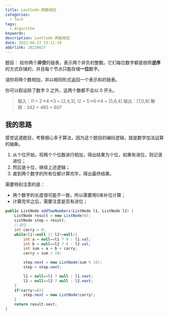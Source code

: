 ```yaml
---
title: LeetCode-两数相加
categories: 
  - Tech
tags: 
  - Algorithm
keywords: 
description: LeetCode-两数相加
date: 2022-06-27 23:11:34
abbrlink: 20220627
---
```


题目：
给你两个**非空**的链表，表示两个非负的整数。它们每位数字都是按照**逆序**的方式存储的，并且每个节点只能存储**一位**数字。

请你将两个数相加，并以相同形式返回一个表示和的链表。

你可以假设除了数字 0 之外，这两个数都不会以 0 开头。

> 输入：l1 = 2->4->3 = [2,4,3], l2 = 5->6->4 = [5,6,4]
> 输出：[7,0,8]
> 解释：342 + 465 = 807

## 我的思路

感觉这道题目，考察细心多于算法，因为这个题目的编码逻辑，就是数学加法运算的抽象。

1. 从个位开始，将两个个位数进行相加，得出结果为个位，如果有进位，则记录进位；
2. 然后是十位，继续上述逻辑；
3. 直到两个数字的所有位都计算完毕，得出最终结果。

需要特别注意的是：

* 两个数字的长度很可能不一致，所以需要用0来补位计算；
* 计算完毕之后，需要注意是否有进位；

```java
public ListNode addTwoNumbers(ListNode l1, ListNode l2) {
    ListNode result = new ListNode(0);
    ListNode step = result;
    //进位
    int carry = 0;
    while(l1!=null || l2!=null){
        int a = null==l1 ? 0 : l1.val;
        int b = null==l2 ? 0 : l2.val;
        int sum = a + b + carry;
        carry = sum / 10;

        step.next = new ListNode(sum % 10);
        step = step.next;

        l1 = null==l1 ? null : l1.next;
        l2 = null==l2 ? null : l2.next;
    }
    if(carry!=0){
        step.next = new ListNode(carry);
    }
    return result.next;
}
```

